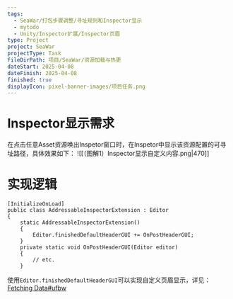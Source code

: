 ```yaml
---
tags:
  - SeaWar/打包步骤调整/寻址规则和Inspector显示
  - mytodo
  - Unity/Inspector扩展/Inspector页眉
type: Project
project: SeaWar
projectType: Task
fileDirPath: 项目/SeaWar/资源加载与热更
dateStart: 2025-04-08
dateFinish: 2025-04-08
finished: true
displayIcon: pixel-banner-images/项目任务.png
---
```

# Inspector显示需求
在点击任意Asset资源唤出Inspetor窗口时，在Inspetor中显示该资源配置的可寻址路径，具体效果如下：
![[（图解1）Inspector显示自定义内容.png|470]]
# 实现逻辑
```CSharp
[InitializeOnLoad]
public class AddressableInspectorExtension : Editor
{
    static AddressableInspectorExtension()
    {
        Editor.finishedDefaultHeaderGUI += OnPostHeaderGUI;
    }
    private static void OnPostHeaderGUI(Editor editor)
    {
	    // etc.
    }
```
使用`Editor.finishedDefaultHeaderGUI`可以实现自定义页眉显示，详见：[Fetching Data#ufbw](https://zhuanlan.zhihu.com/p/683651815)




